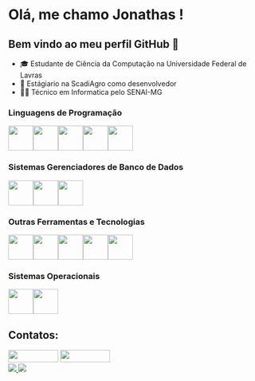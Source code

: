
# Olá, me chamo Jonathas ! 
## Bem vindo ao meu perfil GitHub 👋

- 🎓 Estudante de Ciência da Computação na Universidade Federal de Lavras 
- 🚜 Estágiario na ScadiAgro como desenvolvedor
- 👨‍💻 Técnico em Informatica pelo SENAI-MG

### Linguagens de Programação

<img src="https://cdn.jsdelivr.net/gh/devicons/devicon/icons/c/c-original.svg" width="50" height="50"/><img src="https://cdn.jsdelivr.net/gh/devicons/devicon/icons/cplusplus/cplusplus-original.svg" width="50" height="50"/><img src="https://cdn.jsdelivr.net/gh/devicons/devicon/icons/java/java-original.svg" width="50" height="50"/><img src="https://cdn.jsdelivr.net/gh/devicons/devicon/icons/php/php-plain.svg" width="50" height="50"/><img src="https://cdn.jsdelivr.net/gh/devicons/devicon/icons/python/python-original.svg" width="50" height="50"/>

### Sistemas Gerenciadores de Banco de Dados


<img src="https://cdn.jsdelivr.net/gh/devicons/devicon/icons/mysql/mysql-original.svg" width="50" height="50"/><img src="https://cdn.jsdelivr.net/gh/devicons/devicon/icons/postgresql/postgresql-plain.svg" width="50" height="50"/><img src="https://cdn.jsdelivr.net/gh/devicons/devicon/icons/microsoftsqlserver/microsoftsqlserver-plain.svg" width="50" height="50"/>

### Outras Ferramentas e Tecnologias

<img src="https://cdn.jsdelivr.net/gh/devicons/devicon/icons/git/git-original.svg" width="50" height="50"/><img src="https://cdn.jsdelivr.net/gh/devicons/devicon/icons/css3/css3-original.svg" width="50" height="50"/><img src="https://cdn.jsdelivr.net/gh/devicons/devicon/icons/html5/html5-original.svg" width="50" height="50"/><img src="https://cdn.jsdelivr.net/gh/devicons/devicon/icons/jupyter/jupyter-original-wordmark.svg" width="50" height="50"/><img src="https://cdn.jsdelivr.net/gh/devicons/devicon/icons/docker/docker-plain-wordmark.svg"  width="50" height="50"/> 

### Sistemas Operacionais

<img src="https://cdn.jsdelivr.net/gh/devicons/devicon/icons/windows8/windows8-original.svg" width="50" height="50"/><img src="https://cdn.jsdelivr.net/gh/devicons/devicon/icons/linux/linux-original.svg" width="50" height="50"/>

## Contatos:

<div>
<a href = "mailto:jonathassousasgs@gmail.com"><img src="https://img.shields.io/badge/Gmail-D14836?style=for-the-badge&logo=gmail&logoColor=white" target="_blank" width="100" height="25"></a>
<a href="https://www.linkedin.com/in/jonathas-sousa-dev" target="_blank"><img src="https://img.shields.io/badge/-LinkedIn-%230077B5?style=for-the-badge&logo=linkedin&logoColor=white" target="_blank" width="100" height="25"></a>   
</div>     


<a href="https://github.com/anuraghazra/github-readme-stats">
    <img src="https://github-readme-stats.vercel.app/api?username=jonathasluis&show_icons=true&theme=transparent&include_all_commits=true&count_private=true"/>
</a>
<a href="https://github.com/anuraghazra/github-readme-stats">
    <img src="https://github-readme-stats.vercel.app/api/top-langs/?username=jonathasluis&show_icons=true&theme=transparent&count_private=true&layout=compact&langs_count=10&hide=blade"/>
</a>


